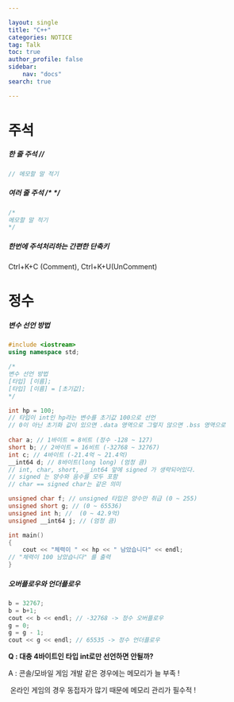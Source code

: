 ```yaml
---

layout: single
title: "C++"
categories: NOTICE
tag: Talk
toc: true
author_profile: false
sidebar:
    nav: "docs"
search: true

---
```


# 주석

##### 한 줄 주석 //

```c++
// 메모할 말 적기
```

##### 여러 줄 주석 /* */

```c
/*
메모할 말 적기
*/
```

##### 한번에 주석처리하는 간편한 단축키 

Ctrl+K+C (Comment), Ctrl+K+U(UnComment)



# 정수

##### 변수 선언 방법

```c++
#include <iostream>
using namespace std;

/*
변수 선언 방법 
[타입] [이름];
[타입] [이름] = [초기값];
*/

int hp = 100;
// 타입이 int인 hp라는 변수를 초기값 100으로 선언
// 0이 아닌 초기화 값이 있으면 .data 영역으로 그렇지 않으면 .bss 영역으로
 
char a; // 1바이트 = 8비트 (정수 -128 ~ 127)
short b; // 2바이트 = 16비트 (-32768 ~ 32767)
int c; // 4바이트 (-21.4억 ~ 21.4억)
__int64 d; // 8바이트(long long) (엄청 큼)
// int, char, short, __int64 앞에 signed 가 생략되어있다.
// signed 는 양수와 음수를 모두 포함
// char == signed char는 같은 의미

unsigned char f; // unsigned 타입은 양수만 취급 (0 ~ 255)
unsigned short g; // (0 ~ 65536)
unsigned int h; //  (0 ~ 42.9억)
unsigned __int64 j; // (엄청 큼)

int main()
{
    cout << "체력이 " << hp << " 남았습니다" << endl;
// "체력이 100 남았습니다" 를 출력
}
```

##### 오버플로우와 언더플로우

```c++
b = 32767;
b = b+1;
cout << b << endl; // -32768 -> 정수 오버플로우
g = 0;
g = g - 1;
cout << g << endl; // 65535 -> 정수 언더플로우
```



**Q : 대충 4바이트인 타입 int로만 선언하면 안될까?**

A : 콘솔/모바일 게임 개발 같은 경우에는 메모리가 늘 부족  !

​	 온라인 게임의 경우 동접자가 많기 때문에 메모리 관리가 필수적 !
